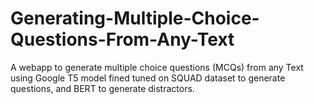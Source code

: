 # Generating-Multiple-Choice-Questions-From-Any-Text
A webapp to generate multiple choice questions (MCQs) from any Text using Google T5 model fined tuned on SQUAD dataset to generate questions, and BERT to generate distractors.
